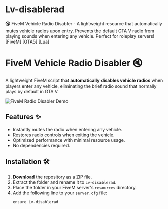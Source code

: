 # Lv-disablerad
🔇 FiveM Vehicle Radio Disabler - A lightweight resource that automatically mutes vehicle radios upon entry. Prevents the default GTA V radio from playing sounds when entering any vehicle. Perfect for roleplay servers! [FiveM] [GTA5] [Lua]

# FiveM Vehicle Radio Disabler 🔇

A lightweight FiveM script that **automatically disables vehicle radios** when players enter any vehicle, eliminating the brief radio sound that normally plays by default in GTA V.

![FiveM Radio Disabler Demo](Soon)  

## Features ✨
- Instantly mutes the radio when entering any vehicle.
- Restores radio controls when exiting the vehicle.
- Optimized performance with minimal resource usage.
- No dependencies required.

## Installation 🛠️
1. **Download** the repository as a ZIP file.
2. Extract the folder and rename it to `Lv-disablerad`.
3. Place the folder in your FiveM server's `resources` directory.
4. Add the following line to your `server.cfg` file:
   ```bash
   ensure Lv-disablerad

